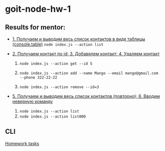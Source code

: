 # goit-node-hw-1

## Results for mentor:

- [1. Получаем и выводим весь список контактов в виде таблицы (console.table)](https://ibb.co/kHHJbmP)
  `node index.js --action list`

- [2. Получаем контакт по id; 3. Добавялем контакт; 4. Удаляем контакт](https://ibb.co/xSxR4f5)

  1. `node index.js --action get --id 5`

  2. `node index.js --action add --name Mango --email mango@gmail.com --phone 322-22-22`

  3. `node index.js --action remove --id=3`

- [5. Получаем и выводим весь список контактов (повторно); 6. Вводим неверную команду](https://ibb.co/yqg3Pyt)

  1. `node index.js --action list`
  2. `node index.js --action list000`

## CLI

[Homework tasks](https://github.com/goitacademy/nodejs-homework/tree/master/homework-01#readme)

<!-- Commands:

- Get all contacts: `node index -a list`

- Get contact by ID: `node index -a get -i 10`

- Add new contact:
  `node index -a add -n Bob Marley -e b_marley@gmail.com -p "(333) 333-333"`

- Remove contact: `node index -a remove -i 444`

- Error: `node index -a list777` -->
